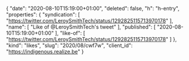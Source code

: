 {
  "date": "2020-08-10T15:19:00+01:00",
  "deleted": false,
  "h": "h-entry",
  "properties": {
    "syndication": [
      "https://twitter.com/LeroySmithTech/status/1292825115713970178"
    ],
    "name": [
      "Like of @LeroySmithTech's tweet"
    ],
    "published": [
      "2020-08-10T15:19:00+01:00"
    ],
    "like-of": [
      "https://twitter.com/LeroySmithTech/status/1292825115713970178"
    ]
  },
  "kind": "likes",
  "slug": "2020/08/cwf7w",
  "client_id": "https://indigenous.realize.be"
}
